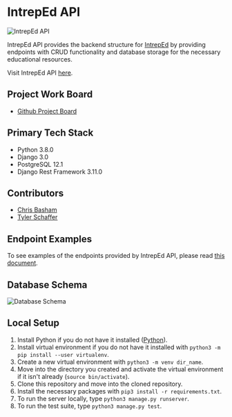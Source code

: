 # IntrepEd API

![IntrepEd API](https://user-images.githubusercontent.com/48742436/71945994-9517d580-3185-11ea-85d9-e6e4ab75c23b.png)

IntrepEd API provides the backend structure for [IntrepEd](https://github.com/intreped-learning/intreped-fe) by 
providing endpoints with CRUD functionality and database storage for the necessary educational resources.

Visit IntrepEd API [here](http://intreped-api.herokuapp.com/).

## Project Work Board
- [Github Project Board](https://github.com/orgs/intreped-learning/projects/1)

## Primary Tech Stack
- Python 3.8.0
- Django 3.0
- PostgreSQL 12.1
- Django Rest Framework 3.11.0

## Contributors
- [Chris Basham](https://github.com/chrisdbasham317)
- [Tyler Schaffer](https://github.com/tschaffer1618)

## Endpoint Examples

To see examples of the endpoints provided by IntrepEd API, please 
read [this document](https://gist.github.com/tschaffer1618/61125779f44d230567c23d9098adb776).

## Database Schema

![Database Schema](https://user-images.githubusercontent.com/48742436/71946614-921de480-3187-11ea-91e1-0641a2370af3.png)

## Local Setup

1. Install Python if you do not have it installed ([Python](https://www.python.org/downloads/)).
2. Install virtual environment if you do not have it installed with `python3 -m pip install --user virtualenv`.
3. Create a new virtual environment with `python3 -m venv dir_name`.
4. Move into the directory you created and activate the virtual environment if it isn't already (`source bin/activate`).
5. Clone this repository and move into the cloned repository.
6. Install the necessary packages with `pip3 install -r requirements.txt`.
7. To run the server locally, type `python3 manage.py runserver`.
8. To run the test suite, type `python3 manage.py test`.

